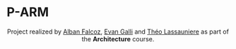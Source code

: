 # P-ARM

<p align=center>
  <span>Project realized by <a href="https://github.com/AlbanFALCOZ">Alban Falcoz</a>, <a href="https://github.com/06Games">Evan Galli</a> and <a href="https://github.com/theoLassauniere">Théo Lassauniere</a> as part of the <b>Architecture</b> course.</span>
</p>
